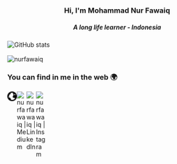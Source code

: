 <h3 align="center">Hi, I'm Mohammad Nur Fawaiq</h3>
<h5 align="center">A long life learner - Indonesia</h5>

![GitHub stats](https://github-readme-stats.vercel.app/api?username=nurfawaiq&show_icons=true&hide_border=true&count_private=true)
<p><img align="center" src="https://github-readme-stats.vercel.app/api/top-langs?username=nurfawaiq&show_icons=true&locale=en&layout=compact" alt="nurfawaiq" /></p>

### You can find in me in the web 🌍
[<img align="left" alt="nurfawaiq" width="22px" src="https://raw.githubusercontent.com/iconic/open-iconic/master/svg/globe.svg" />][website]
[<img align="left" alt="nurfawaiq | Medium" width="22px" src="https://cdn.jsdelivr.net/npm/simple-icons@v3/icons/youtube.svg" />][youtube]
[<img align="left" alt="nurfawaiq | LinkedIn" width="22px" src="https://cdn.jsdelivr.net/npm/simple-icons@v3/icons/linkedin.svg" />][linkedin]
[<img align="left" alt="nurfawaiq | Instagram" width="22px" src="https://cdn.jsdelivr.net/npm/simple-icons@v3/icons/instagram.svg" />][instagram]

[website]: https://yukcoding.id
[youtube]: https://youtube.com/yukcoding2
[instagram]: https://www.instagram.com/nurfawaiq/
[linkedin]: https://www.linkedin.com/in/mohnurfawaiq/
